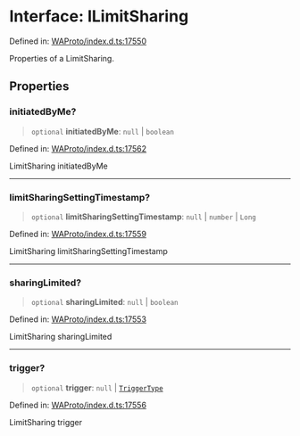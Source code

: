 # Interface: ILimitSharing

Defined in: [WAProto/index.d.ts:17550](https://github.com/Fokusdotid/bail/blob/043003e0dc220c8f52aef36f90c7026f3a192427/WAProto/index.d.ts#L17550)

Properties of a LimitSharing.

## Properties

### initiatedByMe?

> `optional` **initiatedByMe**: `null` \| `boolean`

Defined in: [WAProto/index.d.ts:17562](https://github.com/Fokusdotid/bail/blob/043003e0dc220c8f52aef36f90c7026f3a192427/WAProto/index.d.ts#L17562)

LimitSharing initiatedByMe

***

### limitSharingSettingTimestamp?

> `optional` **limitSharingSettingTimestamp**: `null` \| `number` \| `Long`

Defined in: [WAProto/index.d.ts:17559](https://github.com/Fokusdotid/bail/blob/043003e0dc220c8f52aef36f90c7026f3a192427/WAProto/index.d.ts#L17559)

LimitSharing limitSharingSettingTimestamp

***

### sharingLimited?

> `optional` **sharingLimited**: `null` \| `boolean`

Defined in: [WAProto/index.d.ts:17553](https://github.com/Fokusdotid/bail/blob/043003e0dc220c8f52aef36f90c7026f3a192427/WAProto/index.d.ts#L17553)

LimitSharing sharingLimited

***

### trigger?

> `optional` **trigger**: `null` \| [`TriggerType`](../namespaces/LimitSharing/enumerations/TriggerType.md)

Defined in: [WAProto/index.d.ts:17556](https://github.com/Fokusdotid/bail/blob/043003e0dc220c8f52aef36f90c7026f3a192427/WAProto/index.d.ts#L17556)

LimitSharing trigger
